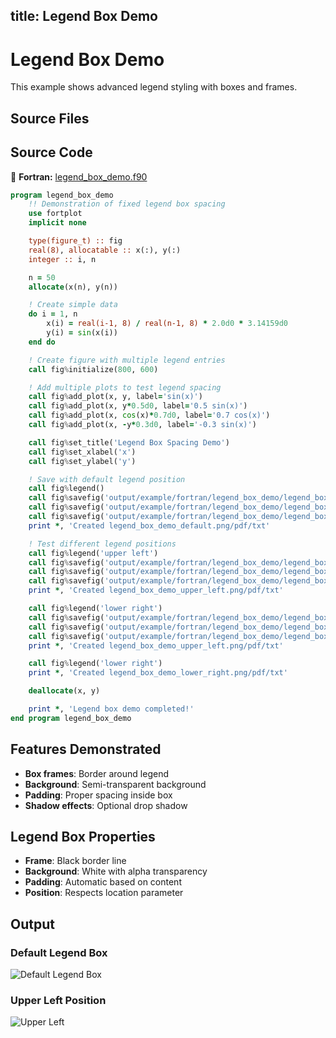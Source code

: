 title: Legend Box Demo
---

# Legend Box Demo

This example shows advanced legend styling with boxes and frames.

## Source Files

## Source Code

🔷 **Fortran:** [legend_box_demo.f90](https://github.com/lazy-fortran/fortplot/blob/main/example/fortran/legend_box_demo/legend_box_demo.f90)

```fortran
program legend_box_demo
    !! Demonstration of fixed legend box spacing
    use fortplot
    implicit none

    type(figure_t) :: fig
    real(8), allocatable :: x(:), y(:)
    integer :: i, n

    n = 50
    allocate(x(n), y(n))

    ! Create simple data
    do i = 1, n
        x(i) = real(i-1, 8) / real(n-1, 8) * 2.0d0 * 3.14159d0
        y(i) = sin(x(i))
    end do

    ! Create figure with multiple legend entries
    call fig%initialize(800, 600)

    ! Add multiple plots to test legend spacing
    call fig%add_plot(x, y, label='sin(x)')
    call fig%add_plot(x, y*0.5d0, label='0.5 sin(x)')
    call fig%add_plot(x, cos(x)*0.7d0, label='0.7 cos(x)')
    call fig%add_plot(x, -y*0.3d0, label='-0.3 sin(x)')

    call fig%set_title('Legend Box Spacing Demo')
    call fig%set_xlabel('x')
    call fig%set_ylabel('y')

    ! Save with default legend position
    call fig%legend()
    call fig%savefig('output/example/fortran/legend_box_demo/legend_box_demo_default.png')
    call fig%savefig('output/example/fortran/legend_box_demo/legend_box_demo_default.pdf')
    call fig%savefig('output/example/fortran/legend_box_demo/legend_box_demo_default.txt')
    print *, 'Created legend_box_demo_default.png/pdf/txt'

    ! Test different legend positions
    call fig%legend('upper left')
    call fig%savefig('output/example/fortran/legend_box_demo/legend_box_demo_upper_left.png')
    call fig%savefig('output/example/fortran/legend_box_demo/legend_box_demo_upper_left.pdf')
    call fig%savefig('output/example/fortran/legend_box_demo/legend_box_demo_upper_left.txt')
    print *, 'Created legend_box_demo_upper_left.png/pdf/txt'

    call fig%legend('lower right')
    call fig%savefig('output/example/fortran/legend_box_demo/legend_box_demo_lower_right.png')
    call fig%savefig('output/example/fortran/legend_box_demo/legend_box_demo_lower_right.pdf')
    call fig%savefig('output/example/fortran/legend_box_demo/legend_box_demo_lower_right.txt')
    print *, 'Created legend_box_demo_upper_left.png/pdf/txt'

    call fig%legend('lower right')
    print *, 'Created legend_box_demo_lower_right.png/pdf/txt'

    deallocate(x, y)

    print *, 'Legend box demo completed!'
end program legend_box_demo
```

## Features Demonstrated

- **Box frames**: Border around legend
- **Background**: Semi-transparent background
- **Padding**: Proper spacing inside box
- **Shadow effects**: Optional drop shadow

## Legend Box Properties

- **Frame**: Black border line
- **Background**: White with alpha transparency
- **Padding**: Automatic based on content
- **Position**: Respects location parameter

## Output

### Default Legend Box
![Default Legend Box](media/examples/legend_box_demo_default.png)

### Upper Left Position
![Upper Left](media/examples/legend_box_demo_upper_left.png)

